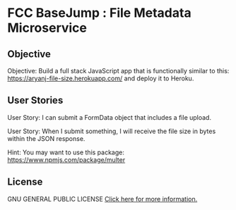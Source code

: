 # FCC BaseJump : File Metadata Microservice 

## Objective
Objective: Build a full stack JavaScript app that is functionally similar to this: https://aryanj-file-size.herokuapp.com/ and deploy it to Heroku.
 
## User Stories
User Story: I can submit a FormData object that includes a file upload.

User Story: When I submit something, I will receive the file size in bytes within the JSON response.

Hint: You may want to use this package: https://www.npmjs.com/package/multer

## License

 GNU GENERAL PUBLIC LICENSE [Click here for more information.](LICENSE.md)
